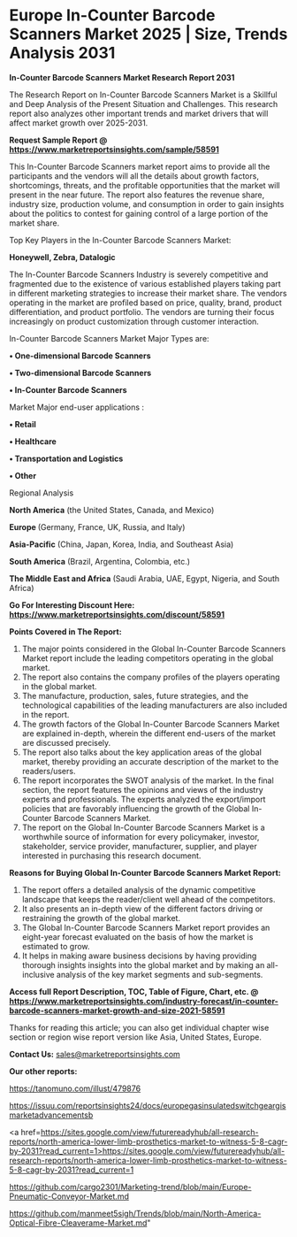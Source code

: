 # Europe In-Counter Barcode Scanners Market 2025 | Size, Trends Analysis 2031

<strong>In-Counter Barcode Scanners Market Research Report 2031</strong>

The Research Report on In-Counter Barcode Scanners Market is a Skillful and Deep Analysis of the Present Situation and Challenges. This research report also analyzes other important trends and market drivers that will affect market growth over 2025-2031.

<strong>Request Sample Report @ <a href=https://www.marketreportsinsights.com/sample/58591>https://www.marketreportsinsights.com/sample/58591</a></strong>

This In-Counter Barcode Scanners market report aims to provide all the participants and the vendors will all the details about growth factors, shortcomings, threats, and the profitable opportunities that the market will present in the near future. The report also features the revenue share, industry size, production volume, and consumption in order to gain insights about the politics to contest for gaining control of a large portion of the market share.

Top Key Players in the In-Counter Barcode Scanners Market:

<strong>Honeywell, Zebra, Datalogic</strong>

The In-Counter Barcode Scanners Industry is severely competitive and fragmented due to the existence of various established players taking part in different marketing strategies to increase their market share. The vendors operating in the market are profiled based on price, quality, brand, product differentiation, and product portfolio. The vendors are turning their focus increasingly on product customization through customer interaction.

In-Counter Barcode Scanners Market Major Types are:

<strong>• One-dimensional Barcode Scanners

• Two-dimensional Barcode Scanners

• In-Counter Barcode Scanners</strong>

Market Major end-user applications :

<strong>• Retail

• Healthcare

• Transportation and Logistics

• Other</strong>

Regional Analysis

</u><strong><b>North America</b></strong> (the United States, Canada, and Mexico)

<strong><b>Europe </b></strong>(Germany, France, UK, Russia, and Italy)

<strong><b>Asia-Pacific</b></strong> (China, Japan, Korea, India, and Southeast Asia)

<strong><b>South America</b></strong> (Brazil, Argentina, Colombia, etc.)

<strong><b>The Middle East and Africa</b></strong> (Saudi Arabia, UAE, Egypt, Nigeria, and South Africa)

<strong>Go For Interesting Discount Here: <a href=https://www.marketreportsinsights.com/discount/58591>https://www.marketreportsinsights.com/discount/58591</a></strong>

<strong>Points Covered in The Report:</strong>
<ol>
  <li>The major points considered in the Global In-Counter Barcode Scanners Market report include the leading competitors operating in the global market.</li>
  <li>The report also contains the company profiles of the players operating in the global market.</li>
  <li>The manufacture, production, sales, future strategies, and the technological capabilities of the leading manufacturers are also included in the report.</li>
  <li>The growth factors of the Global In-Counter Barcode Scanners Market are explained in-depth, wherein the different end-users of the market are discussed precisely.</li>
  <li>The report also talks about the key application areas of the global market, thereby providing an accurate description of the market to the readers/users.</li>
  <li>The report incorporates the SWOT analysis of the market. In the final section, the report features the opinions and views of the industry experts and professionals. The experts analyzed the export/import policies that are favorably influencing the growth of the Global In-Counter Barcode Scanners Market.</li>
  <li>The report on the Global In-Counter Barcode Scanners Market is a worthwhile source of information for every policymaker, investor, stakeholder, service provider, manufacturer, supplier, and player interested in purchasing this research document.</li>
</ol>
<strong>Reasons for Buying Global In-Counter Barcode Scanners Market Report:</strong>

<ol>
  <li>The report offers a detailed analysis of the dynamic competitive landscape that keeps the reader/client well ahead of the competitors.</li>
  <li>It also presents an in-depth view of the different factors driving or restraining the growth of the global market.</li>
  <li>The Global In-Counter Barcode Scanners Market report provides an eight-year forecast evaluated on the basis of how the market is estimated to grow.</li>
  <li>It helps in making aware business decisions by having providing thorough insights insights into the global market and by making an all-inclusive analysis of the key market segments and sub-segments.</li>
</ol>
<strong>Access full Report Description, TOC, Table of Figure, Chart, etc. @ <a href=https://www.marketreportsinsights.com/industry-forecast/in-counter-barcode-scanners-market-growth-and-size-2021-58591>https://www.marketreportsinsights.com/industry-forecast/in-counter-barcode-scanners-market-growth-and-size-2021-58591</a></strong>


Thanks for reading this article; you can also get individual chapter wise section or region wise report version like Asia, United States, Europe.

<strong>Contact Us:</strong>
sales@marketreportsinsights.com

<strong>Our other reports:</strong>

<a href=https://tanomuno.com/illust/479876>https://tanomuno.com/illust/479876</a>

<a href=https://issuu.com/reportsinsights24/docs/europegasinsulatedswitchgeargismarketadvancementsb>https://issuu.com/reportsinsights24/docs/europegasinsulatedswitchgeargismarketadvancementsb</a>

<a href=https://sites.google.com/view/futurereadyhub/all-research-reports/north-america-lower-limb-prosthetics-market-to-witness-5-8-cagr-by-2031?read_current=1>https://sites.google.com/view/futurereadyhub/all-research-reports/north-america-lower-limb-prosthetics-market-to-witness-5-8-cagr-by-2031?read_current=1</a>

<a href=https://github.com/cargo2301/Marketing-trend/blob/main/Europe-Pneumatic-Conveyor-Market.md>https://github.com/cargo2301/Marketing-trend/blob/main/Europe-Pneumatic-Conveyor-Market.md</a>

<a href=https://github.com/manmeet5sigh/Trends/blob/main/North-America-Optical-Fibre-Cleaverame-Market.md>https://github.com/manmeet5sigh/Trends/blob/main/North-America-Optical-Fibre-Cleaverame-Market.md</a>"
